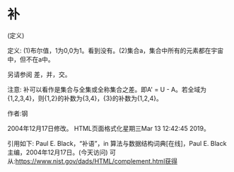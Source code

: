 # 补
 

(定义)



定义:
(1)布尔值，1为0,0为1。看到没有。(2)集合a，集合中所有的元素都在宇宙中，但不在a中。



另请参阅
差，并，交。



注意:
补可以看作是集合与全集或全称集合之差。即A' = U - A。若全域为{1,2,3,4}，则{1,2}的补数为{3,4}，{3}的补数为{1,2,4}。


作者:钢







2004年12月17日修改。
HTML页面格式化星期三Mar 13 12:42:45 2019。



引用如下:
Paul E. Black，“补语”，in
算法与数据结构词典[在线]，Paul E. Black主编，2004年12月17日。(今天访问)
可从:https://www.nist.gov/dads/HTML/complement.html获得